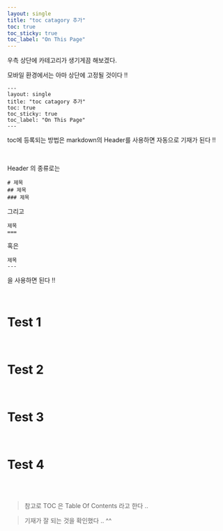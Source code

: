 ```yaml
---
layout: single
title: "toc catagory 추가"
toc: true
toc_sticky: true
toc_label: "On This Page"
---
```


우측 상단에 카테고리가 생기게끔 해보겠다.

모바일 환경에서는 아마 상단에 고정될 것이다 !!


    ---
    layout: single
    title: "toc catagory 추가"
    toc: true
    toc_sticky: true
    toc_label: "On This Page"
    ---

toc에 등록되는 방법은 markdown의 Header를 사용하면 자동으로 기재가 된다 !!

<br>

Header 의 종류로는

    # 제목
    ## 제목
    ### 제목

그리고

    제목
    ===

혹은

    제목
    ---

을 사용하면 된다 !! 

<br>

# Test 1

<br>

# Test 2

<br>

# Test 3

<br>

# Test 4

<br>



<br>

>참고로 TOC 은 Table Of Contents 라고 한다 ..

> 기재가 잘 되는 것을 확인했다 .. ^^